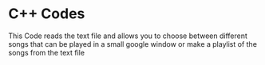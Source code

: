 # C++ Codes

This Code reads the text file and allows you to choose between different songs that can be played in a small google window or make a playlist of the songs from the text file
